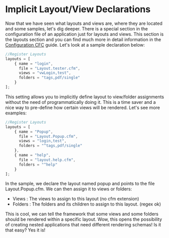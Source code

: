 # Implicit Layout/View Declarations

Now that we have seen what layouts and views are, where they are located and some samples, let's dig deeper. There is a special section in the configuration file of an application just for layouts and views. This section is the layouts section and you can find much more in detail information in the [Configuration CFC](http://wiki.coldbox.org/wiki/ConfigurationCFC.cfm) guide. Let's look at a sample declaration below:

```js
//Register Layouts
layouts = [
	{ name = "login",
 	  file = "Layout.tester.cfm",
	  views = "vwLogin,test",
	  folders = "tags,pdf/single"
	}
];
```

This setting allows you to implicitly define layout to view/folder assignments without the need of programmatically doing it. This is a time saver and a nice way to pre-define how certain views will be rendered. Let's see more examples:

```js
//Register Layouts
layouts = [
	{ name = "Popup",
 	  file = "Layout.Popup.cfm",
	  views = "login,test",
	  folders = "^tags,pdf/single"
	},
	{ name = "help",
	  file = "layout.help.cfm",
	  folders = "^help"
	}
];
```

In the sample, we declare the layout named popup and points to the file Layout.Popup.cfm. We can then assign it to views or folders:
* Views : The views to assign to this layout (no cfm extension)
* Folders : The folders and its children to assign to this layout. (regex ok)

This is cool, we can tell the framework that some views and some folders should be rendered within a specific layout. Wow, this opens the possibility of creating nested applications that need different rendering schemas! Is it that easy? Yes it is!
